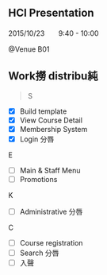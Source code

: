 ## HCI Presentation

2015/10/23　　9:40 - 10:00

@Venue B01

## Work撈 distribu純

> S
- [x] Build template
- [x] View Course Detail
- [x] Membership System
- [x] Login 分唇

E
- [ ] Main & Staff Menu
- [ ] Promotions

K
- [ ] Administrative 分唇

C
- [ ] Course registration
- [ ] Search 分唇
- [ ] 入聲
